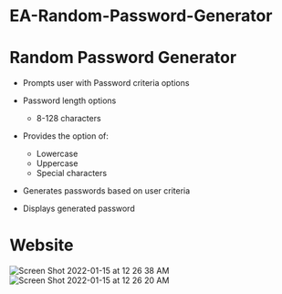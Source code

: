 # EA-Random-Password-Generator

# Random Password Generator 

* Prompts user with Password criteria options
* Password length options
    * 8-128 characters
    
* Provides the option of:
    * Lowercase
    * Uppercase
    * Special characters
    
* Generates passwords based on user criteria 

* Displays generated password

# Website

![Screen Shot 2022-01-15 at 12 26 38 AM](https://user-images.githubusercontent.com/94813193/149615194-84f574ee-4d75-4f63-9336-1c6367bd3152.png)
![Screen Shot 2022-01-15 at 12 26 20 AM](https://user-images.githubusercontent.com/94813193/149615196-f0117f25-206c-4083-a572-8588491f9b06.png)
